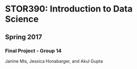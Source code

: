 # STOR390: Introduction to Data Science
## Spring 2017
### Final Project - Group 14
Janine Mis, Jessica Honabarger, and Akul Gupta
